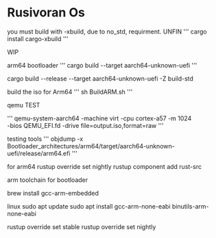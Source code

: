 # Rusivoran Os

you must build with -xbuild, due to no_std, requirment. UNFIN
'''
 cargo install cargo-xbuild
'''

WIP

arm64 bootloader
'''
cargo build --target aarch64-unknown-uefi
'''

cargo build --release --target aarch64-unknown-uefi -Z build-std


build the iso for Arm64
'''
sh BuildARM.sh
'''

qemu TEST

'''
qemu-system-aarch64 -machine virt -cpu cortex-a57 -m 1024 \
  -bios QEMU_EFI.fd -drive file=output.iso,format=raw
'''

testing tools
'''
objdump -x Bootloader_architectures/arm64/target/aarch64-unknown-uefi/release/arm64.efi
'''

for arm64 rustup override set nightly
rustup component add rust-src


arm toolchain for bootloader

brew install gcc-arm-embedded

linux
sudo apt update
sudo apt install gcc-arm-none-eabi binutils-arm-none-eabi

rustup override set stable
rustup override set nightly
